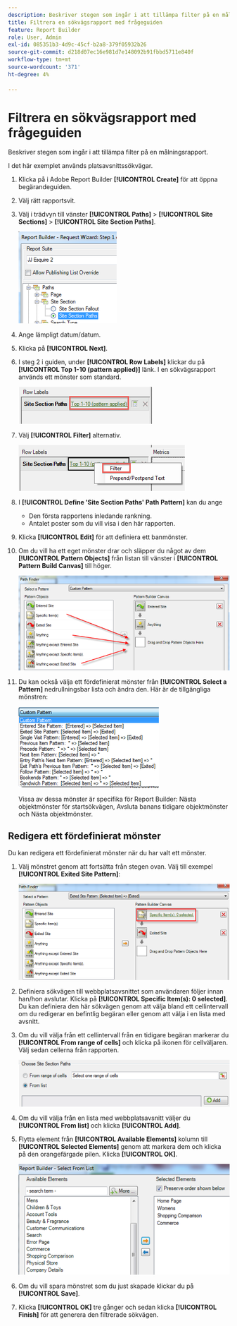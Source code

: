 ```yaml
---
description: Beskriver stegen som ingår i att tillämpa filter på en målningsrapport.
title: Filtrera en sökvägsrapport med frågeguiden
feature: Report Builder
role: User, Admin
exl-id: 085351b3-4d9c-45cf-b2a8-379f05932b26
source-git-commit: d218d07ec16e981d7e148092b91fbbd5711e840f
workflow-type: tm+mt
source-wordcount: '371'
ht-degree: 4%

---
```


# Filtrera en sökvägsrapport med frågeguiden

Beskriver stegen som ingår i att tillämpa filter på en målningsrapport.

I det här exemplet används platsavsnittssökvägar.

1. Klicka på i Adobe Report Builder **[!UICONTROL Create]** för att öppna begärandeguiden.
1. Välj rätt rapportsvit.
1. Välj i trädvyn till vänster **[!UICONTROL Paths]** > **[!UICONTROL Site Sections]** > **[!UICONTROL Site Section Paths]**.

   ![Skärmbild som visar markerade sökvägar för webbplatsavsnitt.](assets/site_section_path_1.png)

1. Ange lämpligt datum/datum.

1. Klicka på **[!UICONTROL Next]**.

1. I steg 2 i guiden, under **[!UICONTROL Row Labels]** klickar du på **[!UICONTROL Top 1-10 (pattern applied)]** länk. I en sökvägsrapport används ett mönster som standard.

   ![Skärmbild som visar standardmönstret för sökvägar.](assets/site_section_path_2.png)

1. Välj **[!UICONTROL Filter]** alternativ.

   ![Skärmbild som markerar alternativet Filter.](assets/filter_option.png)

1. I **[!UICONTROL Define 'Site Section Paths' Path Pattern]** kan du ange
   * Den första rapportens inledande rankning.
   * Antalet poster som du vill visa i den här rapporten.
1. Klicka **[!UICONTROL Edit]** för att definiera ett banmönster.

1. Om du vill ha ett eget mönster drar och släpper du något av dem **[!UICONTROL Pattern Objects]** från listan till vänster i **[!UICONTROL Pattern Build Canvas]** till höger.

   ![](assets/custom_pattern.png)

1. Du kan också välja ett fördefinierat mönster från **[!UICONTROL Select a Pattern]** nedrullningsbar lista och ändra den. Här är de tillgängliga mönstren:

   ![](assets/select_a_pattern.png)

   Vissa av dessa mönster är specifika för Report Builder: Nästa objektmönster för startsökvägen, Avsluta banans tidigare objektmönster och Nästa objektmönster.

## Redigera ett fördefinierat mönster

Du kan redigera ett fördefinierat mönster när du har valt ett mönster.

1. Välj mönstret genom att fortsätta från stegen ovan. Välj till exempel **[!UICONTROL Exited Site Pattern]**:

   ![Skärmbild som markerar det valda mönstret.](assets/exited_site_pattern.png)

1. Definiera sökvägen till webbplatsavsnittet som användaren följer innan han/hon avslutar. Klicka på **[!UICONTROL Specific Item(s): 0 selected]**. Du kan definiera den här sökvägen genom att välja bland ett cellintervall om du redigerar en befintlig begäran eller genom att välja i en lista med avsnitt.

1. Om du vill välja från ett cellintervall från en tidigare begäran markerar du **[!UICONTROL From range of cells]** och klicka på ikonen för cellväljaren. Välj sedan cellerna från rapporten.

   ![Skärmbild som visar alternativen för att välja Från ett cellintervall eller från en lista.](assets/choose_site_section_paths.png)

1. Om du vill välja från en lista med webbplatsavsnitt väljer du **[!UICONTROL From list]** och klicka **[!UICONTROL Add]**.

1. Flytta element från **[!UICONTROL Available Elements]** kolumn till **[!UICONTROL Selected Elements]** genom att markera dem och klicka på den orangefärgade pilen. Klicka **[!UICONTROL OK]**.

   ![Skärmbild som visar tillgängliga element och markerade element.](assets/move_site_section_elements.png)

1. Om du vill spara mönstret som du just skapade klickar du på **[!UICONTROL Save]**.

1. Klicka **[!UICONTROL OK]** tre gånger och sedan klicka **[!UICONTROL Finish]** för att generera den filtrerade sökvägen.
